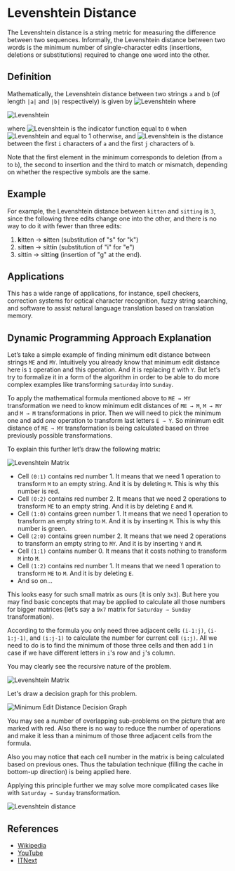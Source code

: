 # Levenshtein Distance

The Levenshtein distance is a string metric for measuring the
difference between two sequences. Informally, the Levenshtein
distance between two words is the minimum number of
single-character edits (insertions, deletions or substitutions)
required to change one word into the other.

## Definition

Mathematically, the Levenshtein distance between two strings
`a` and `b` (of length `|a|` and `|b|` respectively) is given by
![Levenshtein](https://wikimedia.org/api/rest_v1/media/math/render/svg/4cf357d8f2135035207088d2c7b890fb4b64e410)
where

![Levenshtein](https://wikimedia.org/api/rest_v1/media/math/render/svg/f0a48ecfc9852c042382fdc33c19e11a16948e85)

where
![Levenshtein](https://wikimedia.org/api/rest_v1/media/math/render/svg/52512ede08444b13838c570ba4a3fc71d54dbce9)
is the indicator function equal to `0` when
![Levenshtein](https://wikimedia.org/api/rest_v1/media/math/render/svg/231fda9ee578f0328c5ca28088d01928bb0aaaec)
and equal to 1 otherwise, and
![Levenshtein](https://wikimedia.org/api/rest_v1/media/math/render/svg/bdc0315678caad28648aafedb6ebafb16bd1655c)
is the distance between the first `i` characters of `a` and the first
`j` characters of `b`.

Note that the first element in the minimum corresponds to
deletion (from `a` to `b`), the second to insertion and
the third to match or mismatch, depending on whether the
respective symbols are the same.

## Example

For example, the Levenshtein distance between `kitten` and
`sitting` is `3`, since the following three edits change one
into the other, and there is no way to do it with fewer than
three edits:

1. **k**itten → **s**itten (substitution of "s" for "k")
2. sitt**e**n → sitt**i**n (substitution of "i" for "e")
3. sittin → sittin**g** (insertion of "g" at the end).

## Applications

This has a wide range of applications, for instance, spell checkers, correction
systems for optical character recognition, fuzzy string searching, and software
to assist natural language translation based on translation memory.

## Dynamic Programming Approach Explanation

Let’s take a simple example of finding minimum edit distance between
strings `ME` and `MY`. Intuitively you already know that minimum edit distance
here is `1` operation and this operation. And it is replacing `E` with `Y`. But
let’s try to formalize it in a form of the algorithm in order to be able to
do more complex examples like transforming `Saturday` into `Sunday`.

To apply the mathematical formula mentioned above to `ME → MY` transformation
we need to know minimum edit distances of `ME → M`, `M → MY` and `M → M` transformations
in prior. Then we will need to pick the minimum one and add _one_ operation to
transform last letters `E → Y`. So minimum edit distance of `ME → MY` transformation
is being calculated based on three previously possible transformations.

To explain this further let’s draw the following matrix:

![Levenshtein Matrix](https://cdn-images-1.medium.com/max/1600/1*aTunSUoy0BJyYBVn4tWGrA.png)

- Cell `(0:1)` contains red number 1. It means that we need 1 operation to
  transform `M` to an empty string. And it is by deleting `M`. This is why this number is red.
- Cell `(0:2)` contains red number 2. It means that we need 2 operations
  to transform `ME` to an empty string. And it is by deleting `E` and `M`.
- Cell `(1:0)` contains green number 1. It means that we need 1 operation
  to transform an empty string to `M`. And it is by inserting `M`. This is why this number is green.
- Cell `(2:0)` contains green number 2. It means that we need 2 operations
  to transform an empty string to `MY`. And it is by inserting `Y` and `M`.
- Cell `(1:1)` contains number 0. It means that it costs nothing
  to transform `M` into `M`.
- Cell `(1:2)` contains red number 1. It means that we need 1 operation
  to transform `ME` to `M`. And it is by deleting `E`.
- And so on...

This looks easy for such small matrix as ours (it is only `3x3`). But here you
may find basic concepts that may be applied to calculate all those numbers for
bigger matrices (let’s say a `9x7` matrix for `Saturday → Sunday` transformation).

According to the formula you only need three adjacent cells `(i-1:j)`, `(i-1:j-1)`, and `(i:j-1)` to
calculate the number for current cell `(i:j)`. All we need to do is to find the
minimum of those three cells and then add `1` in case if we have different
letters in `i`'s row and `j`'s column.

You may clearly see the recursive nature of the problem.

![Levenshtein Matrix](https://cdn-images-1.medium.com/max/1600/1*w8UB4DSvBnAK6mBXRGQDjw.png)

Let's draw a decision graph for this problem.

![Minimum Edit Distance Decision Graph](https://cdn-images-1.medium.com/max/1600/1*8jD0qvr5B9PwRFM_9z7q9A.png)

You may see a number of overlapping sub-problems on the picture that are marked
with red. Also there is no way to reduce the number of operations and make it
less than a minimum of those three adjacent cells from the formula.

Also you may notice that each cell number in the matrix is being calculated
based on previous ones. Thus the tabulation technique (filling the cache in
bottom-up direction) is being applied here.

Applying this principle further we may solve more complicated cases like
with `Saturday → Sunday` transformation.

![Levenshtein distance](https://cdn-images-1.medium.com/max/2600/1*497gMaFErzJpCXG7kS_7dw.png)

## References

- [Wikipedia](https://en.wikipedia.org/wiki/Levenshtein_distance)
- [YouTube](https://www.youtube.com/watch?v=We3YDTzNXEk&list=PLLXdhg_r2hKA7DPDsunoDZ-Z769jWn4R8)
- [ITNext](https://itnext.io/dynamic-programming-vs-divide-and-conquer-2fea680becbe)
